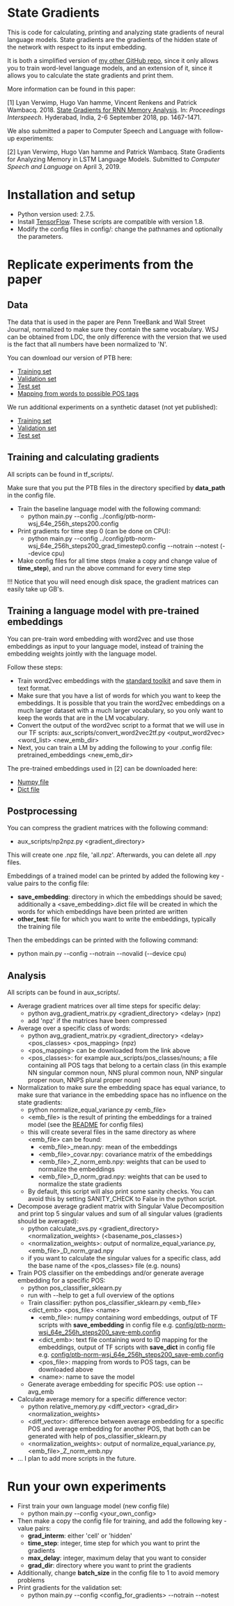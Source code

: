 # State Gradients

This is code for calculating, printing and analyzing state gradients of neural language models. State gradients are the gradients of the hidden state of the network with respect to its input embedding. 

It is both a simplified version of [my other GitHub repo](https://github.com/lverwimp/tf-lm/), since it only allows you to train word-level language models, and an extension of it, since it allows you to calculate the state gradients and print them. 

More information can be found in this paper:

[1] Lyan Verwimp, Hugo Van hamme, Vincent Renkens and Patrick Wambacq. 2018. [State Gradients for RNN Memory Analysis](https://www.researchgate.net/publication/325818651_State_Gradients_for_RNN_Memory_Analysis). In: *Proceedings Interspeech*. Hyderabad, India, 2-6 September 2018, pp. 1467-1471.

We also submitted a paper to Computer Speech and Language with follow-up experiments:

[2] Lyan Verwimp, Hugo Van hamme and Patrick Wambacq. State Gradients for Analyzing Memory in LSTM Language Models. Submitted to *Computer Speech and Language* on April 3, 2019.

# Installation and setup

* Python version used: 2.7.5. 
* Install [TensorFlow](https://www.tensorflow.org/versions/0.6.0/get_started/os_setup.html#download-and-setup). These scripts are compatible with version 1.8.
* Modify the config files in config/: change the pathnames and optionally the parameters.

# Replicate experiments from the paper

## Data

The data that is used in the paper are Penn TreeBank and Wall Street Journal, normalized to make sure they contain the same vocabulary. WSJ can be obtained from LDC, the only difference with the version that we used is the fact that all numbers have been normalized to 'N'.

You can download our version of PTB here:

* [Training set](http://homes.esat.kuleuven.be/~lverwimp/data_state_gradients/ptb_train.txt)
* [Validation set](http://homes.esat.kuleuven.be/~lverwimp/data_state_gradients/ptb_valid.txt)
* [Test set](http://homes.esat.kuleuven.be/~lverwimp/data_state_gradients/ptb_test.txt)
* [Mapping from words to possible POS tags](http://homes.esat.kuleuven.be/~lverwimp/data_state_gradients/ptb_words+pos.txt)

We run additional experiments on a synthetic dataset (not yet published):
  
* [Training set](http://homes.esat.kuleuven.be/~lverwimp/data_state_gradients/synth_train.txt)
* [Validation set](http://homes.esat.kuleuven.be/~lverwimp/data_state_gradients/synth_valid.txt)
* [Test set](http://homes.esat.kuleuven.be/~lverwimp/data_state_gradients/synth_test.txt)
    
## Training and calculating gradients

All scripts can be found in tf_scripts/.

Make sure that you put the PTB files in the directory specified by **data_path** in the config file.

* Train the baseline language model with the following command:
  * python main.py --config ../config/ptb-norm-wsj_64e_256h_steps200.config
* Print gradients for time step 0 (can be done on CPU):
  * python main.py --config ../config/ptb-norm-wsj_64e_256h_steps200_grad_timestep0.config --notrain --notest (--device cpu)
* Make config files for all time steps (make a copy and change value of **time_step**), and run the above command for every time step

!!! Notice that you will need enough disk space, the gradient matrices can easily take up GB's. 

## Training a language model with pre-trained embeddings

You can pre-train word embedding with word2vec and use those embeddings as input to your language model, instead of training the embedding weights jointly with the language model.

Follow these steps:

* Train word2vec embeddings with the [standard toolkit](https://code.google.com/archive/p/word2vec/) and save them in text format.
* Make sure that you have a list of words for which you want to keep the embeddings. It is possible that you train the word2vec embeddings on a much larger dataset with a much larger vocabulary, so you only want to keep the words that are in the LM vocabulary.
* Convert the output of the word2vec script to a format that we will use in our TF scripts:
aux_scripts/convert_word2vec2tf.py <output_word2vec> <word_list> <new_emb_dir>
* Next, you can train a LM by adding the following to your .config file:
pretrained_embeddings <new_emb_dir>

The pre-trained embeddings used in [2] can be downloaded here:

* [Numpy file](http://homes.esat.kuleuven.be/~lverwimp/data_state_gradients/cbow_wsj_all.npy)
* [Dict file](http://homes.esat.kuleuven.be/~lverwimp/data_state_gradients/cbow_wsj_dict)

## Postprocessing

You can compress the gradient matrices with the following command:
* aux_scripts/np2npz.py <gradient_directory>

This will create one .npz file, 'all.npz'. Afterwards, you can delete all .npy files.

Embeddings of a trained model can be printed by added the following key - value pairs to the config file:
* **save_embedding**: directory in which the embeddings should be saved; additionally a <save_embedding>.dict file will be created in which the words for which embeddings have been printed are written
* **other_test**: file for which you want to write the embeddings, typically the training file

Then the embeddings can be printed with the following command:
* python main.py --config <config> --notrain --novalid (--device cpu)

## Analysis

All scripts can be found in aux_scripts/.

* Average gradient matrices over all time steps for specific delay:
  * python avg_gradient_matrix.py \<gradient_directory\> \<delay\> (npz)
  * add 'npz' if the matrices have been compressed
* Average over a specific class of words:
  * python avg_gradient_matrix.py \<gradient_directory\> \<delay\> \<pos_classes\> \<pos_mapping\> (npz)
  * \<pos_mapping\> can be downloaded from the link above
  * \<pos_classes\>: for example aux_scripts/pos_classes/nouns; a file containing all POS tags that belong to a certain class (in this example NN singular common noun, NNS plural common noun, NNP singular proper noun, NNPS plural proper noun)
* Normalization to make sure the embedding space has equal variance, to make sure that variance in the embedding space has no influence on the state gradients:
  * python normalize_equal_variance.py \<emb_file\>
  * \<emb_file\> is the result of printing the embeddings for a trained model (see the [README](config/README.md) for config files)
  * this will create several files in the same directory as where \<emb_file\> can be found:
    * \<emb_file\>_mean.npy: mean of the embeddings
    * \<emb_file\>_covar.npy: covariance matrix of the embeddings
    * \<emb_file\>_Z_norm_emb.npy: weights that can be used to normalize the embeddings
    * \<emb_file\>_D_norm_grad.npy: weights that can be used to normalize the state gradients
  * By default, this script will also print some sanity checks. You can avoid this by setting SANITY_CHECK to False in the python script.
* Decompose average gradient matrix with Singular Value Decomposition and print top 5 singular values and sum of all singular values (gradients should be averaged):
  * python calculate_svs.py \<gradient_directory\> \<normalization_weights\> (\<basename_pos_classes\>)
  * \<normalization_weights\>: output of normalize_equal_variance.py, \<emb_file\>_D_norm_grad.npy
  * if you want to calculate the singular values for a specific class, add the base name of the \<pos_classes\> file (e.g. nouns)
* Train POS classifier on the embeddings and/or generate average embedding for a specific POS:
  * python pos_classifier_sklearn.py 
  * run with --help to get a full overview of the options
  * Train classifier: python pos_classifier_sklearn.py \<emb_file\> \<dict_emb\> \<pos_file\> \<name\>
    * \<emb_file\>: numpy containing word embeddings, output of TF scripts with **save_embedding** in config file e.g. [config/ptb-norm-wsj_64e_256h_steps200_save-emb.config](config/ptb-norm-wsj_64e_256h_steps200_save-emb.config)
    * \<dict_emb\>: text file containing word to ID mapping for the embeddings, output of TF scripts with **save_dict** in config file e.g. [config/ptb-norm-wsj_64e_256h_steps200_save-emb.config](config/ptb-norm-wsj_64e_256h_steps200_save-emb.config)
    * \<pos_file\>: mapping from words to POS tags, can be downloaded above
    * \<name\>: name to save the model
  * Generate average embedding for specific POS: use option --avg_emb
* Calculate average memory for a specific difference vector:
  * python relative_memory.py \<diff_vector\> \<grad_dir\> \<normalization_weights\>
  * \<diff_vector\>: difference between average embedding for a specific POS and average embedding for another POS, that both can be generated with help of pos_classifier_sklearn.py
  * \<normalization_weights\>: output of normalize_equal_variance.py, \<emb_file\>_Z_norm_emb.npy
* ... I plan to add more scripts in the future.

# Run your own experiments

* First train your own language model (new config file)
  * python main.py --config \<your_own_config\>
* Then make a copy the config file for training, and add the following key - value pairs:
  * **grad_interm**: either 'cell' or 'hidden'
  * **time_step**: integer, time step for which you want to print the gradients
  * **max_delay**: integer, maximum delay that you want to consider
  * **grad_dir**: directory where you want to print the gradients
* Additionally, change **batch_size** in the config file to 1 to avoid memory problems
* Print gradients for the validation set:
  * python main.py --config \<config_for_gradients\> --notrain --notest

